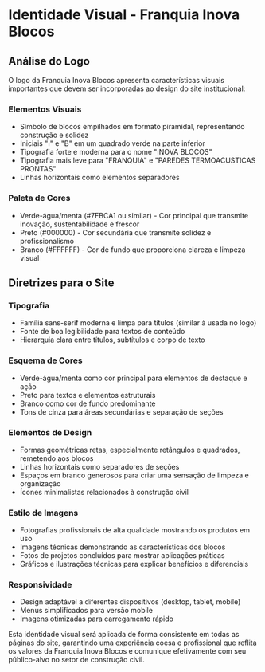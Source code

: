 # Identidade Visual - Franquia Inova Blocos

## Análise do Logo

O logo da Franquia Inova Blocos apresenta características visuais importantes que devem ser incorporadas ao design do site institucional:

### Elementos Visuais
- Símbolo de blocos empilhados em formato piramidal, representando construção e solidez
- Iniciais "I" e "B" em um quadrado verde na parte inferior
- Tipografia forte e moderna para o nome "INOVA BLOCOS"
- Tipografia mais leve para "FRANQUIA" e "PAREDES TERMOACUSTICAS PRONTAS"
- Linhas horizontais como elementos separadores

### Paleta de Cores
- Verde-água/menta (#7FBCA1 ou similar) - Cor principal que transmite inovação, sustentabilidade e frescor
- Preto (#000000) - Cor secundária que transmite solidez e profissionalismo
- Branco (#FFFFFF) - Cor de fundo que proporciona clareza e limpeza visual

## Diretrizes para o Site

### Tipografia
- Família sans-serif moderna e limpa para títulos (similar à usada no logo)
- Fonte de boa legibilidade para textos de conteúdo
- Hierarquia clara entre títulos, subtítulos e corpo de texto

### Esquema de Cores
- Verde-água/menta como cor principal para elementos de destaque e ação
- Preto para textos e elementos estruturais
- Branco como cor de fundo predominante
- Tons de cinza para áreas secundárias e separação de seções

### Elementos de Design
- Formas geométricas retas, especialmente retângulos e quadrados, remetendo aos blocos
- Linhas horizontais como separadores de seções
- Espaços em branco generosos para criar uma sensação de limpeza e organização
- Ícones minimalistas relacionados à construção civil

### Estilo de Imagens
- Fotografias profissionais de alta qualidade mostrando os produtos em uso
- Imagens técnicas demonstrando as características dos blocos
- Fotos de projetos concluídos para mostrar aplicações práticas
- Gráficos e ilustrações técnicas para explicar benefícios e diferenciais

### Responsividade
- Design adaptável a diferentes dispositivos (desktop, tablet, mobile)
- Menus simplificados para versão mobile
- Imagens otimizadas para carregamento rápido

Esta identidade visual será aplicada de forma consistente em todas as páginas do site, garantindo uma experiência coesa e profissional que reflita os valores da Franquia Inova Blocos e comunique efetivamente com seu público-alvo no setor de construção civil.
